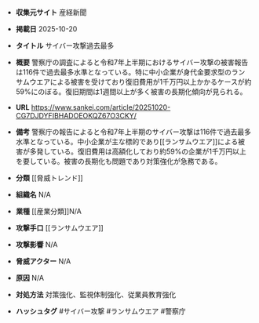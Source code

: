 - **収集元サイト**
産経新聞

- **掲載日**
2025-10-20

- **タイトル**
サイバー攻撃過去最多

- **概要**
警察庁の調査によると令和7年上半期におけるサイバー攻撃の被害報告は116件で過去最多水準となっている。特に中小企業が身代金要求型のランサムウエアによる被害を受けており復旧費用が1千万円以上かかるケースが約59%にのぼる。復旧期間は1週間以上が多く被害の長期化傾向が見られる。

- **URL**
https://www.sankei.com/article/20251020-CG7DJDYFIBHADOEOKQZ67O3CKY/

- **備考**
警察庁の報告によると令和7年上半期のサイバー攻撃は116件で過去最多水準となっている。中小企業が主な標的であり[[ランサムウエア]]による被害が多発している。復旧費用は高額化しており約59%の企業が1千万円以上を要している。被害の長期化も問題であり対策強化が急務である。

- **分類**
[[脅威トレンド]]

- **組織名**
N/A

- **業種**
[[産業分類]]N/A

- **攻撃手口**
[[ランサムウエア]]

- **攻撃影響**
N/A

- **脅威アクター**
N/A

- **原因**
N/A

- **対処方法**
対策強化、監視体制強化、従業員教育強化

- **ハッシュタグ**
#サイバー攻撃 #ランサムウエア #警察庁
